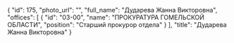 {
    "id": 175,
    "photo_url": "",
    "full_name": "Дударева Жанна Викторовна",
    "offices": [
        {
            "id": "03-00",
            "name": "ПРОКУРАТУРА ГОМЕЛЬСКОЙ ОБЛАСТИ",
            "position": "Старший прокурор отдела"
        }
    ],
    "title": "Дударева Жанна Викторовна"
}